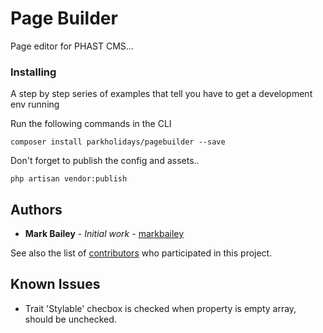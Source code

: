 # Page Builder

Page editor for PHAST CMS...

### Installing

A step by step series of examples that tell you have to get a development env running

Run the following commands in the CLI

```
composer install parkholidays/pagebuilder --save
```

Don't forget to publish the config and assets..

```
php artisan vendor:publish
```

## Authors

* **Mark Bailey** - *Initial work* - [markbailey](https://github.com/markbailey)

See also the list of [contributors](https://github.com/parkholidays/pagebuilder/contributors) who participated in this project.

## Known Issues

* Trait 'Stylable' checbox is checked when property is empty array, should be unchecked.
